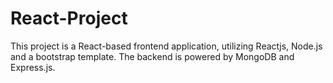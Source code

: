 # React-Project

This project is a React-based frontend application, utilizing Reactjs, Node.js and a  bootstrap template.
The backend is powered by MongoDB and Express.js.
